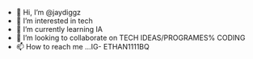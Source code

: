 - 👋 Hi, I’m @jaydiggz
- 👀 I’m interested in tech
- 🌱 I’m currently learning IA
- 💞️ I’m looking to collaborate on TECH IDEAS/PROGRAMES% CODING
- 📫 How to reach me ...IG- ETHAN1111BQ

<!---
jaydiggz/jaydiggz is a ✨ special ✨ repository because its `README.md` (this file) appears on your GitHub profile.
You can click the Preview link to take a look at your changes.
--->
